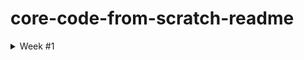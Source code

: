 # core-code-from-scratch-readme

<details><summary> Week #1 </summary>
<p>

<details><summary> Tuesday April 5th </summary>
<p>
            
### Compiled vs Interpreted programming languages

#### Compiled Languages

These are instructions that our processor can handle and understand, and have to be manually compiled. These are faster and efficent to handle and provide better control over hardware. 

> There are 3 elements used on compiled codes: source code, compiler & machine code (executable).
            
| Pros ✅ | Cons ❌ |
| ---- | ---- |
| Ready to run | Not cross-platform |
| Open faster | Not flexible |
| Source Code stays private/secured | Too much steps |

#### Interpreted Languages

These are processed on a line-by-line format, this makes them slower than compiled languages but they're some simpler to code. Also this types of languages can be changed on-the-go and display real-time changes as well.

> This code is not compiled, that means that everybody will need a interpreter to execute the code.

| Pros ✅ | Cons ❌ |
| ---- | ---- |
| Cross-platform | Interpreter required |
| Simpler to test | Ofter Slower |
| Easier to debug | Source Code is public |

<hr>

> *JavaScript is considered a hybrid, due to it has characteristics of both compiled and interpreted languages.*

<hr>

### Pseudocode for currency converter
            
> *Pseudocode* is defined as simple or plain description of the steps contained in an algorithm.

```javascript
### num1 = USD amount to covert
### num2 = updated BTC value
### Total = USD amount coverted to BTC

START
PRINT Hello, please enter the amount to USD to covert!
num1 <-- GET
PRINT Thank you, please wait a moment.
num2 <-- GET(https://valuta.exchange/es/usd-to-btc)
Total <-- num1 / num2
PRINT Your total in BTC is
PRINT Total
END
```

### Low-Level vs High-Level Programming Languages

> The level of a coding languages represents the amount of abstraction between *Programming Languages* and *Machine Languages.*

| Low-Level 📉 | High-Level 📈 |
| ---- | ---- |
| Little or no distortion of programming concepts | Rely on functions, objects or other abstractions |
| Close to hardware | Simpler to use |
| No complier or interpreter needed | Independent of architecture |
| Very efficient | Not as efficent due to line-by-line operation |
| Great for OS or firmware applications | Easier to develop |
| Difficult to use & takes longer to develop | Mainly used on Web applications |
            
</p>
</details>     
            
<details><summary> Wednesday April 6th </summary>
<p>   

### Date of birth in Matrix (binary code)
> This was calculated using the method of *the powers of 2*, demonstrated in [this](https://www.youtube.com/watch?v=rsxT4FfRBaM&ab_channel=TheOrganicChemistryTutor) video.
            
If my bithday year is 1999, we need to find how to translate it into binary code.
            
**STEP 1** > First we get the year that we want to convert --> 1999
            
**STEP 2** > Then we need the powers of 2 to find a big enought power that equal or the closest to "1999" but not bigger than "1999"

            2^1 = 2
            2^2 = 4
            2^3 = 8
            2^4 = 16
            2^5 = 32
            2^6 = 64
            2^7 = 128
            2^8 = 256
            2^9 = 512
            2^10 = 1024 <<
            2^11 = 2048
            2^12 = 4096
            
We stop at "1024" due to is less than "1999" (the number that we are converting) and "2048" is more than "1999" too. 
            
**STEP 3** > We need to keep track that we used one (1) 2^10 = 1024 and we substract "1024" from "1999".
            
            1999 - 1024 = 975
            
Then we repeat the previous step (STEP 2) making sure to keep track tha we used one "1024". Now we search for a number equal or lower than "975"
            
            2^1 = 2
            2^2 = 4
            2^3 = 8
            2^4 = 16
            2^5 = 32
            2^6 = 64
            2^7 = 128
            2^8 = 256
            2^9 = 512 <<
            2^10 = 1024 (1)
            2^11 = 2048
            
Notate that we used one "512" and substract it from "975"
            
            975 - 512 = 463
            
We apply STEP 2 and STEP 3 again.
            
            2^1 = 2
            2^2 = 4
            2^3 = 8
            2^4 = 16
            2^5 = 32
            2^6 = 64
            2^7 = 128
            2^8 = 256 <<
            2^9 = 512 (1)
            2^10 = 1024 (1)
            2^11 = 2048
            2^12 = 4096
            
            463 - 256 = 207
            
**STEP 4** > After substracting all the powers of 2 until we get "0", fill up the spaces between the numbers that we did not used with a "0" and organize it.
            
            2^0 = 1 (1)
            2^1 = 2 (1)
            2^2 = 4 (1)
            2^3 = 8 (1)
            2^4 = 16 (0)
            2^5 = 32 (0)
            2^6 = 64 (1)
            2^7 = 128 (1)
            2^8 = 256 (1)
            2^9 = 512 (1)
            2^10 = 1024 (1)
            2^11 = 2048
            2^12 = 4096
            
> You organize it from the biggest number that we used (1024) to the smallest number (1). You only notate the counters of the numbers that we used.
            
            That would look something like this: 
            
            1024 (1), 512 (1), 256 (1), 128 (1), 64 (1), 32 (0), 16 (0), 8 (1), 4 (1), 2 (1), 1 (1)
            
We remove the powers of 2 and the commas from the list & then you are left with this:
            
            11111001111

This collection of 1's and 0's is the equivalent to "1999" in binary code. Input this solution on [this](https://www.binaryhexconverter.com/binary-to-decimal-converter) calculator to check the result.
           
### Program that adds any two given numbers provided by the user
> This _assembly_ code was created on the MIPS platform.
            
```assembly
  .data
	      num1: .asciiz "\nIngrese el primer numero: "
	      num2: .asciiz "\nIngrese el segundo numero: "
	      resultado: .asciiz "\nEl resultado es: "
  .text
	      main:
	      li $v0, 4
	      la $a0, num1
	      syscall
	      
	      li $v0, 5
	      syscall
	      
	      move $t0, $v0
	      
	      li $v0, 4
	      la $a0, num2
	      syscall
	      
	      li $v0, 5
	      syscall
	      
	      move $t1, $v0
	      
	      add $t2, $t0, $t1
	     
	      li $v0, 4
	      la $a0, resultado
	      syscall
	      
	      li $v0, 1
              move $a0, $t2
              syscall
```

### Program that prints my name
> This _assembly_ code was created on the MIPS platform.

```assembly
.data
	      name: .asciiz "\n\n > Fernando Maldonado :D < \n\n "
  .text
	      main:
	      li $v0, 4
	      la $a0, name
	      syscall
```
            
</p>
</details>

<details><summary> Thrusday April 7th </summary>
<p>

### How to Print Special Numbers? 

```javascript

// Let's print just the even numbers from 0 to 100

for (var i = 0; i <= 100; i++) {
    if (i % 2 == 0) console.log (i);
}    

/*

var i = 0 indicates that we start with 0
i <= 100 indicates the limit of the count
i++ indicates increment (+1)
if (i % 2 == 0) validates of the number is even

*/

```

</p>
</details>

</p>
</details>
